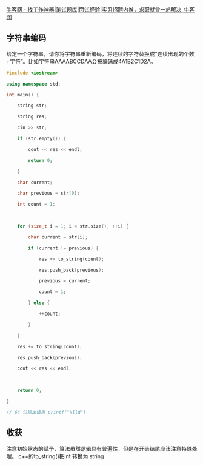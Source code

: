 [牛客网 - 找工作神器|笔试题库|面试经验|实习招聘内推，求职就业一站解决_牛客网](https://www.nowcoder.com/exam/test/87519263/detail?pid=4111169&examPageSource=Company&subTabName=written_page&testCallback=https%3A%2F%2Fwww.nowcoder.com%2Fexam%2Fcompany%3FcurrentTab%3Drecommand%26jobId%3D100%26keyword%3D%E7%BD%91%E6%98%93%E5%AE%9E%E4%B9%A0&testclass=%E8%BD%AF%E4%BB%B6%E5%BC%80%E5%8F%91)
## 字符串编码
给定一个字符串，请你将字符串重新编码，将连续的字符替换成“连续出现的个数+字符”。比如字符串AAAABCCDAA会被编码成4A1B2C1D2A。

```cpp
#include <iostream>

using namespace std;

int main() {

    string str;

    string res;

    cin >> str;

    if (str.empty()) {

        cout << res << endl;

        return 0;

    }

    char current;

    char previous = str[0];

    int count = 1;

  

    for (size_t i = 1; i < str.size(); ++i) {

        char current = str[i];

        if (current != previous) {

            res += to_string(count);

            res.push_back(previous);

            previous = current;

            count = 1;

        } else {

            ++count;

        }

    }

    res += to_string(count);

    res.push_back(previous);

    cout << res << endl;

  

    return 0;

}

// 64 位输出请用 printf("%lld")
```

## 收获
注意初始状态的赋予，算法虽然逻辑具有普遍性，但是在开头结尾应该注意特殊处理。
c++的to_string()把int 转换为 string